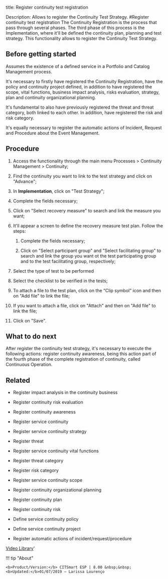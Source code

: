 title: Register continuity test registration

Description: Allows to register the Continuity Test Strategy.
#Register continuity test registration
The Continuity Registration is the process that pass through several phases. The third phase of this process is the Implementation, where it'll be defined the continuity plan, planning and test strategy. This functionality allows to register the Continuity Test Strategy.

Before getting started
--------------------------

Assumes the existence of a defined service in a Portfolio and Catalog Management
process.

It's necessary to firstly have registered the Continuity Registration, have the
policy and continuity project defined, in addition to have registered the scope,
vital functions, business impact analysis, risks evaluation, strategy, plan and
continuity organizational planning.

It's fundamental to also have previously registered the threat and threat
category, both linked to each other. In addition, have registered the risk and
risk category.

It's equally necessary to register the automatic actions of Incident, Request
and Procedure about the Event Management.

Procedure
-------------

1.  Access the functionality through the main menu Processes \> Continuity
    Management \> Continuity;

2.  Find the continuity you want to link to the test strategy and click on
    "Advance";

3.  In **Implementation**, click on "Test Strategy";

4.  Complete the fields necessary;

5.  Click on "Select recovery measure" to search and link the measure you want;

6.  It'll appear a screen to define the recovery measure test plan. Follow the
    steps:

    1.  Complete the fields necessary;

    2.  Click on "Select participant group" and "Select facilitating group" to
        search and link the group you want ot the test participating group and
        to the test facilitating group, respectively;

7.  Select the type of test to be performed

8.  Select the checklist to be verified in the tests;

9.  To attach a file to the test plan, click on the “Clip symbol” icon and then
    on "Add file" to link the file;

10. If you want to attach a file, click on "Attach" and then on "Add file" to
    link the file;

11. Click on "Save".

What to do next
-------------------

After register the continuity test strategy, it's necessary to execute the
following actions: register continuity awareness, being this action part of the
fourth phase of the complete registration of continuity, called Continuous
Operation.

Related
-----------

-   Register impact analysis in the continuity business

-   Register continuity risk evaluation

-   Register continuity awareness

-   Register service continuity

-   Register service continuity strategy

-   Register threat

-   Register service continuity vital functions

-   Register threat category

-   Register risk category

-   Register service continuity scope

-   Register continuity organizational planning

-   Register continuity plan

-   Register continuity risk

-   Define service continuity policy

-   Define service continuity project

-   Register automatic actions of incident/request/procedure

<i class='fa fa-youtube-play  fa-2x' style='color:#97ce17;vertical-align: middle;'> </i> [Video Library](https://www.youtube.com/playlist?list=PLB5qK2uzf2RPwpIsGu97d5LVHeTNzpTMC)'

!!! tip "About"

    <b>Product/Version:</b> CITSmart ESP | 8.00 &nbsp;&nbsp;
    <b>Updated:</b>01/07/2019 – Larissa Lourenço
